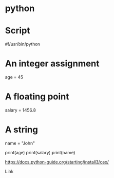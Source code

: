 # python
# Script
#!/usr/bin/python 
   
# An integer assignment 
age = 45                     
   
# A floating point 
salary = 1456.8            
   
# A string   
name = "John"             
   
print(age) 
print(salary) 
print(name) 


https://docs.python-guide.org/starting/install3/osx/

Link 
